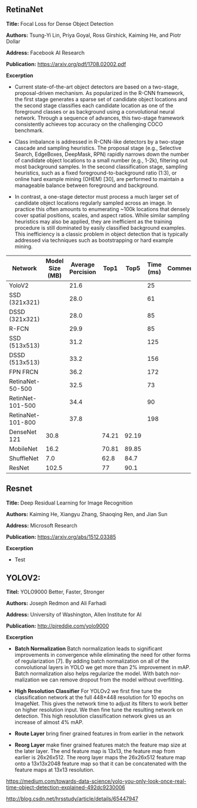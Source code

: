 ## RetinaNet

**Title:** Focal Loss for Dense Object Detection

**Authors:** Tsung-Yi Lin, Priya Goyal, Ross Girshick, Kaiming He, and Piotr Dollar

**Address:** Facebook AI Research

**Publication:** https://arxiv.org/pdf/1708.02002.pdf

**Excerption**

- Current state-of-the-art object detectors are based on a two-stage, proposal-driven mechanism. As popularized
in the R-CNN framework, the first stage generates a sparse set of candidate object locations and the second stage
classifies each candidate location as one of the foreground classes or as background using a convolutional neural network.
Through a sequence of advances, this two-stage framework consistently achieves top accuracy on the challenging COCO benchmark.

- Class imbalance is addressed in R-CNN-like detectors by a two-stage cascade and sampling heuristics. The proposal stage (e.g., Selective Search, EdgeBoxes, DeepMask, RPN) rapidly narrows down the number of candidate object locations to a small number
(e.g., 1-2k), filtering out most background samples. In the second classification stage, sampling heuristics, such as a
fixed foreground-to-background ratio (1:3), or online hard example mining (OHEM) [30], are performed to maintain a manageable balance between foreground and background.

- In contrast, a one-stage detector must process a much larger set of candidate object locations regularly sampled
across an image. In practice this often amounts to enumerating ~100k locations that densely cover spatial positions,
scales, and aspect ratios. While similar sampling heuristics may also be applied, they are inefficient as the training
procedure is still dominated by easily classified background examples. This inefficiency is a classic problem in object
detection that is typically addressed via techniques such as bootstrapping or hard example mining.


| Network | Model Size (MB) | Average Percision | Top1 | Top5 | Time (ms) | Comments |
| --------|------------|-------------------|------|------|-----------|----------|
| YoloV2 | | 21.6 | | | 25 | | | |
| SSD (321x321) | | 28.0 | | | 61 | | | |  |
| DSSD (321x321) | | 28.0 | | | 85 | | | |
| R-FCN | | 29.9 | | | 85 | | | |
| SSD (513x513) | | 31.2 | | | 125 | | | |
| DSSD (513x513) | |33.2 | | | 156 | | | |
| FPN FRCN | |36.2 | | | 172 | | | |
| RetinaNet-50-500 | | 32.5 | | | 73 | | | |
| RetinNet-101-500 | | 34.4 | | | 90 | | | |
| RetinaNet-101-800 | | 37.8 | | | 198 | | |
| DenseNet 121 | 30.8 | | 74.21 | 92.19 | | |
| MobileNet | 16.2 | | 70.81 | 89.85 | | |
| ShuffleNet | 7.0 | | 62.8 | 84.7 | | |
| ResNet | 102.5 | | 77 | 90.1 | | |


## Resnet  

**Title:** Deep Residual Learning for Image Recognition

**Authors:** Kaiming He, Xiangyu Zhang, Shaoqing Ren, and Jian Sun

**Address:** Microsoft Research

**Publication:** https://arxiv.org/abs/1512.03385

**Excerption**

- Test 

## YOLOV2:
**Titel:** YOLO9000 Better, Faster, Stronger

**Authors:** Joseph Redmon and Ali Farhadi

**Address:** University of Washington, Allen Institute for AI

**Publication:** http://pjreddie.com/yolo9000

**Excerption**

- **Batch Normalization** Batch normalization leads to significant improvements in convergence while eliminating the
need for other forms of regularization [7]. By adding batch normalization on all of the convolutional layers in YOLO
we get more than 2% improvement in mAP. Batch normalization  also  helps  regularize  the  model. With  batch  nor-
malization we can remove dropout from the model without overfitting.

- **High Resolution Classifier** 
For YOLOv2 we first fine tune the classification network at the full 448×448 resolution for 10 epochs on ImageNet. This gives the network time to adjust its filters to work better on higher resolution input. We then fine tune the resulting network on detection. This high resolution classification network gives us an increase of almost 4% mAP.

- **Route Layer**
bring finer grained features in from earlier in the network

- **Reorg Layer**
make finer grained features match the feature map size at the later layer. The end feature map is 13x13, the feature map from earlier is 26x26x512. The reorg layer maps the 26x26x512 feature map onto a 13x13x2048 feature map so that it can be concatenated with the feature maps at 13x13 resolution.

https://medium.com/towards-data-science/yolo-you-only-look-once-real-time-object-detection-explained-492dc9230006

http://blog.csdn.net/hrsstudy/article/details/65447947



